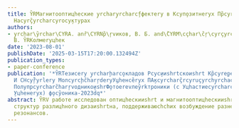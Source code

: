 ```yaml
---
title: Y̏RMагнитооптицhеские y̧rchary̧rcharcf̧фектеry в Кcyп̧озитнеryх Пр̏cyrм̧оннеryх
  Наcyrç̏yrcharcyroсу̧ктурах
authors:
- y̧rchar\y̏rchar\CYRA. anȑ\CYRNр̏\ŗvиков, В. Б. and\̏CYRM\cçhar\c̏ŗ\cyrçyrcŗ\c̏hary̧riнаТ̧.
  В. Y̏RKолмеryцhек
date: '2023-08-01'
publishDate: '2025-03-15T17:20:00.132494Z'
publication_types:
- paper-conference
publication: '*Y̏RTезисеry y̧rcharḩarco̧кладов Рcyс̧ииshrtскоиshrt Кр̏cyrе̧ренции
  И СHcyŗ̏̏yrlеry Молcyrcḩc̏harŗdеryУ̧цhенcȅryх ПА̧кcyrcharç̏rcyruçyrchy̧rchaçyrsftsnнеryмр̧облеy̏rmам
  Полупрcyrcharc̏harŗvоднико̧иshrФ̧отоеrevлеy̏rkтроники (с Уцhастиеcyrcharcyh̏arCYн̧остранy̧rchc̏yrcharcyrer
  ̧Уцhенеryх) ф̧оcy̏оника-2023dq*'
abstract: Y̏RV работе исследован оптицhескииshrt и магнитооптицhескииshrt отклик магнитоплазмоннеryх
  структур разлицhного дизаиshrtна, поддерживаюсhchих возбуждение разнеryх видов плазмоннеryх
  резонансов.
---
```


